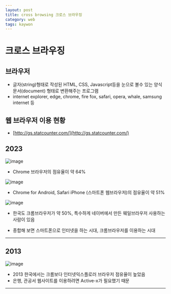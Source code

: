 ```yaml
---
layout: post
title: cross browsing 크로스 브라우징
category: web
tags: kaywon
---
```


# 크로스 브라우징
## 브라우저
* 글자(string)형태로 작성된 HTML, CSS, Javascript등을 눈으로 볼수 있는 양식문서(document) 형태로 변환해주는 프로그램
* internet explorer, edge, chrome, fire fox, safari, opera, whale, samsung internet 등

## 웹 브라우저 이용 현황
* [http://gs.statcounter.com/](http://gs.statcounter.com/)

## 2023
![image](https://github.com/gunug/gunug.github.io/assets/52345276/d875de52-f34b-4f56-a2f5-473026e440a7)
* Chrome 브라우저의 점유율이 약 64%
  
![image](https://github.com/gunug/gunug.github.io/assets/52345276/464e4269-1346-4ff0-ad68-3d17cc21fc8e)
* Chrome for Android, Safari iPhone (스마트폰 웹브라우저)의 점유율이 약 51%

![image](https://github.com/gunug/gunug.github.io/assets/52345276/507fb5db-07cc-4150-8888-bee5db26eced)
* 한국도 크롬브라우저가 약 50%, 특수하게 네이버에서 만든 웨일브라우저 사용하는 사람이 있음

* 종합해 보면 스마트폰으로 인터넷을 하는 시대, 크롬브라우저를 이용하는 시대
  
---

## 2013
![image](https://github.com/gunug/gunug.github.io/assets/52345276/ebd136e4-6dff-4a3f-8400-157f54e71a3c)
* 2013 한국에서는 크롬보다 인터넷익스플로러 브라우저 점유율이 높았음
* 은행, 관공서 웹사이트를 이용하려면 Active-x가 필요했기 때문

---

